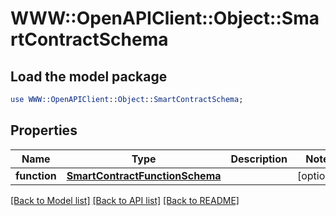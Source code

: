 # WWW::OpenAPIClient::Object::SmartContractSchema

## Load the model package
```perl
use WWW::OpenAPIClient::Object::SmartContractSchema;
```

## Properties
Name | Type | Description | Notes
------------ | ------------- | ------------- | -------------
**function** | [**SmartContractFunctionSchema**](SmartContractFunctionSchema.md) |  | [optional] 

[[Back to Model list]](../README.md#documentation-for-models) [[Back to API list]](../README.md#documentation-for-api-endpoints) [[Back to README]](../README.md)


